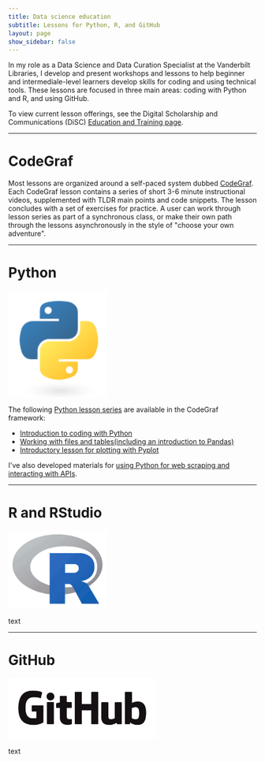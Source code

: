 ```yaml
---
title: Data science education
subtitle: Lessons for Python, R, and GitHub
layout: page
show_sidebar: false
---
```


In my role as a Data Science and Data Curation Specialist at the Vanderbilt Libraries, I develop and present workshops and lessons to help beginner and intermediale-level learners develop skills for coding and using technical tools. These lessons are focused in three main areas: coding with Python and R, and using GitHub.

To view current lesson offerings, see the Digital Scholarship and Communications (DiSC) [Education and Training page](https://www.library.vanderbilt.edu/disc/workshops).

------

# CodeGraf

Most lessons are organized around a self-paced system dubbed [CodeGraf](http://vanderbi.lt/codegraf). Each CodeGraf lesson contains a series of short 3-6 minute instructional videos, supplemented with TLDR main points and code snippets. The lesson concludes with a set of exercises for practice. A user can work through lesson series as part of a synchronous class, or make their own path through the lessons asynchronously in the style of "choose your own adventure".

------

# Python

<img src="/img/python-logo-cropped.png" alt="Python logo" width="200"><br/>

The following [Python lesson series](https://heardlibrary.github.io/digital-scholarship/script/codegraf/python/) are available in the CodeGraf framework:

- [Introduction to coding with Python](https://heardlibrary.github.io/digital-scholarship/script/codegraf/python/intro/)
- [Working with files and tables(including an introduction to Pandas)](https://heardlibrary.github.io/digital-scholarship/script/codegraf/python/filestables/)
- [Introductory lesson for plotting with Pyplot](https://heardlibrary.github.io/digital-scholarship/script/codegraf/010/)

I've also developed materials for [using Python for web scraping and interacting with APIs](https://heardlibrary.github.io/digital-scholarship/script/python/archive/#archive-of-apiweb-scraping-lessons---fall-2019). 

------

# R and RStudio

<img src="/img/r-logo-cropped.png" alt="R logo" width="200"><br/>

text

------

# GitHub

<img src="/img/GitHub_Logo_on_white.png" alt="GitHub logo" width="300"><br/>

text
